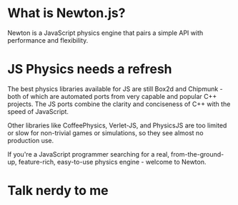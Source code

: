 # What is Newton.js?

Newton is a JavaScript physics engine that pairs a simple API
with performance and flexibility.

# JS Physics needs a refresh

The best physics libraries available for JS are still Box2d and Chipmunk -
both of which are automated ports from very capable and popular C++ projects.
The JS ports combine the clarity and conciseness of C++ with the speed of JavaScript.

Other libraries like CoffeePhysics, Verlet-JS, and PhysicsJS are too limited or slow
for non-trivial games or simulations, so they see almost no production use.

If you're a JavaScript programmer searching for a real, from-the-ground-up,
feature-rich, easy-to-use physics engine - welcome to Newton.

# Talk nerdy to me


